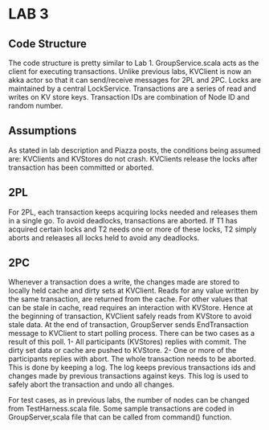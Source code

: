 # LAB 3
## Code Structure
The code structure is pretty similar to Lab 1. GroupService.scala acts as the client for executing transactions. Unlike previous labs, KVClient is now an akka actor so that it can send/receive messages for 2PL and 2PC. Locks are maintained by a central LockService. Transactions are a series of read and writes on KV store keys. Transaction IDs are combination of Node ID and random number.
## Assumptions
As stated in lab description and Piazza posts, the conditions being assumed are: KVClients and KVStores do not crash. KVClients release the locks after transaction has been committed or aborted.
## 2PL
For 2PL, each transaction keeps acquiring locks needed and releases them in a single go. To avoid deadlocks, transactions are aborted. If T1 has acquired certain locks and T2 needs one or more of these locks, T2 simply aborts and releases all locks held to avoid any deadlocks.
## 2PC
Whenever a transaction does a write, the changes made are stored to locally held cache and dirty sets at KVClient. Reads for any value written by the same transaction, are returned from the cache. For other values that can be stale in cache, read requires an interaction with KVStore. Hence at the beginning of transaction, KVClient safely reads from KVStore to avoid stale data. At the end of transaction, GroupServer sends EndTransaction message to KVClient to start polling process. There can be two cases as a result of this poll.
1-	All participants (KVStores) replies with commit. The dirty set data or cache are pushed to KVStore.
2-	One or more of the participants replies with abort. The whole transaction needs to be aborted. This is done by keeping a log. The log keeps previous transactions ids and changes made by previous transactions against keys. This log is used to safely abort the transaction and undo all changes.
   
For test cases, as in previous labs, the number of nodes can be changed from TestHarness.scala file. Some sample transactions are coded in GroupServer,scala file that can be called from command() function.